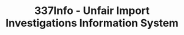 ---
layout: default
bigquery: https://console.cloud.google.com/bigquery?p=patents-public-data&d=usitc_investigations&page=dataset&project=sheets-management-319211
citation: US International Trade Commission 337Info Unfair Import Investigations Information
  System
contributors: US International Trade Comission
cost: None
description: US International Trade Commission 337Info Unfair Import Investigations
  Information System contains data on investigations done under Section 337. Section
  337 declares the infringement of certain statutory intellectual property rights
  and other forms of unfair competition in import trade to be unlawful practices.
  Most Section 337 investigations involve allegations of patent or registered trademark
  infringement.
documentation: FAQ and tutorial available on the site
last_edit: 04/13/2022, 12:40:04
location: https://pubapps2.usitc.gov/337external/
maintained_by: US International Trade Comission
schema_fields:
- teoProceedingInvolved
- lastUpdated
- finalIdOnViolationDue
- gcAttorney
- aljAssigned
- patentNumber
- teoIdIssueDate
- scheduledStartDateEvidHear
- issueDateOtherNonFinal
- docketNo
- patentNumbers
- internalRemand
- finalDetNoViolation
- id
- copyrightNumbers
- finalDetViolation
- dateComplaintFiled
- teoIdDueDate
- currentStatus
- currentActiveALJ
- invUnfairAct
- endDateMarkmanHearing
- scheduledEndDateEvidHear
- trademarkNumbers
- respondent
- actualStartDateEvidHear
- htsNumbers
- investigationType
- investigationTermDate
- dateCreated
- actualEndDateEvidHear
- investigationNo
- ouiiAttorney
- cafcAppeals
- finalIdOnViolationIssue
- startDateMarkmanHearing
- markmanHearing
- ouiiParticipation
- title
- dateOfPublicationFrNotice
- publication_number
- teoReliefGranted
- complainant
- targetDate
shortname: unfair_import_investigations
tags:
- import
- legal
- trade
timeframe: 2008-2021 (prior to 2008 downloadable as a JSON file)
title: 337Info - Unfair Import Investigations Information System
uuid: 2721f5ec-e599-4890-9265-9706719fc71e
---